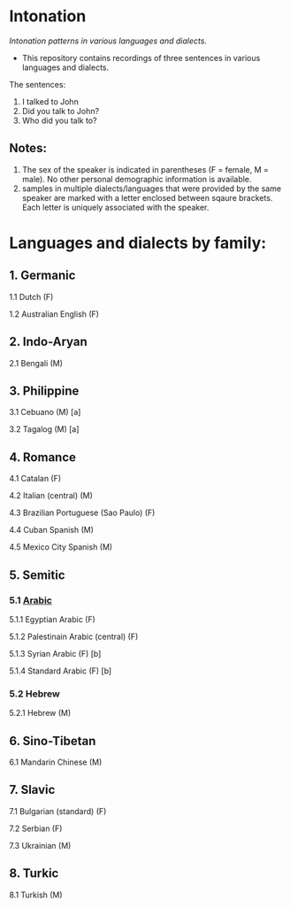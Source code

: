 # Intonation
*Intonation patterns in various languages and dialects.*

* This repository contains recordings of three sentences in various languages and dialects.

The sentences:
1) I talked to John
2) Did you talk to John?
3) Who did you talk to?

## Notes:
1) The sex of the speaker is indicated in parentheses (F = female, M = male). No other personal demographic information is available.
2) samples in multiple dialects/languages that were provided by the same speaker are marked with a letter enclosed between sqaure brackets. Each letter is uniquely associated with the speaker.

# Languages and dialects by family:

## 1. Germanic
1.1 Dutch (F)

1.2 Australian English (F)

## 2. Indo-Aryan
2.1 Bengali (M)

## 3. Philippine
3.1 Cebuano (M) [a]

3.2 Tagalog (M) [a]

## 4. Romance
4.1 Catalan (F)

4.2 Italian (central) (M)

4.3 Brazilian Portuguese (Sao Paulo) (F)

4.4 Cuban Spanish (M)

4.5 Mexico City Spanish (M)

## 5. Semitic
### 5.1 [Arabic](https://github.com/chengafni/Intonation/tree/Arabic)
5.1.1 Egyptian Arabic (F)

5.1.2 Palestinain Arabic (central) (F)

5.1.3 Syrian Arabic (F) [b]

5.1.4 Standard Arabic (F) [b]

### 5.2 Hebrew
5.2.1 Hebrew (M)

## 6. Sino-Tibetan
6.1 Mandarin Chinese (M)

## 7. Slavic
7.1 Bulgarian (standard) (F)

7.2 Serbian (F)

7.3 Ukrainian (M)

## 8. Turkic
8.1 Turkish (M)
